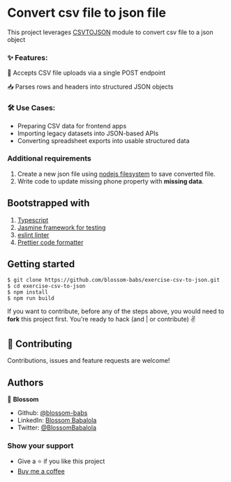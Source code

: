 # Convert csv file to json file

This project leverages [CSVTOJSON](https://www.npmjs.com/package/csvtojson) module to convert csv file to a json object

### ✨ Features:
🔄 Accepts CSV file uploads via a single POST endpoint

📥 Parses rows and headers into structured JSON objects

 ###  🛠️ Use Cases:
- Preparing CSV data for frontend apps
- Importing legacy datasets into JSON-based APIs
- Converting spreadsheet exports into usable structured data

### Additional requirements
1. Create a new json file using [nodejs filesystem](https://nodejs.org/api/fs.html) to save converted file.
2. Write code to update missing phone property with __missing data__.

## Bootstrapped with
1. [Typescript](https://www.typescriptlang.org/)
2. [Jasmine framework for testing](https://jasmine.github.io/)
3. [eslint linter](https://eslint.org/)
4. [Prettier code formatter](https://prettier.io/)

## Getting started
```
$ git clone https://github.com/blossom-babs/exercise-csv-to-json.git
$ cd exercise-csv-to-json
$ npm install
$ npm run build
```
If you want to contribute, before any of the steps above, you would need to __fork__ this project first.
You're ready to hack (and | or contribute) ✌️

## 🤝 Contributing
Contributions, issues and feature requests are welcome!

## Authors
🌸 __Blossom__
- Github: [@blossom-babs](https://github.com/blossom-babs/)
- LinkedIn: [Blossom Babalola](https://www.linkedin.com/in/blossom-babalola/)
- Twitter: [@BlossomBabalola](https://twitter.com/BlossomBabalola)

### Show your support
- Give a ⭐ if you like this project
- [Buy me a coffee](https://www.buymeacoffee.com/blossombabs)
